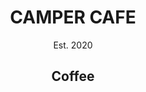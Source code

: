 <!DOCTYPE html>
<html lang="en">
  <head>
    <meta charset="utf-8" />
    <title>Cafe Menu</title>
   <style>
      h1, h2, p {
        text-align: center;
      }
    </style>
  </head>
  <body>
    <main>
      <h1>CAMPER CAFE</h1>
      <p>Est. 2020</p>
      <section>
        <h2>Coffee</h2>
      </section>
    </main>
  </body>
</html>
